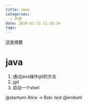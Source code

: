 ```yaml
---
title: news
categories:
  - 开源
date: 2020-01-13 11:18:34
tags:
---
```

这是摘要
<!-- more -->
# java
1. 通过java操作git的方法
  1. jgit
  2. 启动一个shell


@startuml
Alice -> Bob: test
@enduml